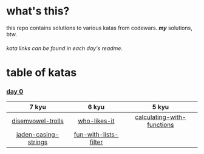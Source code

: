 # what's this?

this repo contains solutions to various katas from codewars.
**_my_** solutions, btw.

###### kata links can be found in each day's readme.

# table of katas

### [day 0](./day_00)

| 7 kyu | 6 kyu | 5 kyu |
|:-----:|:-----:|:-----:|
|[disemvowel-trolls](./day_00/disemvowel-trolls.js)|[who-likes-it](./day_00/who-likes-it.js)|[calculating-with-functions](./day_00/calculating-with-functions.js)|
|[jaden-casing-strings](./day_00/jaden-casing-strings.js)|[fun-with-lists-filter](fun-with-lists-filter)|
